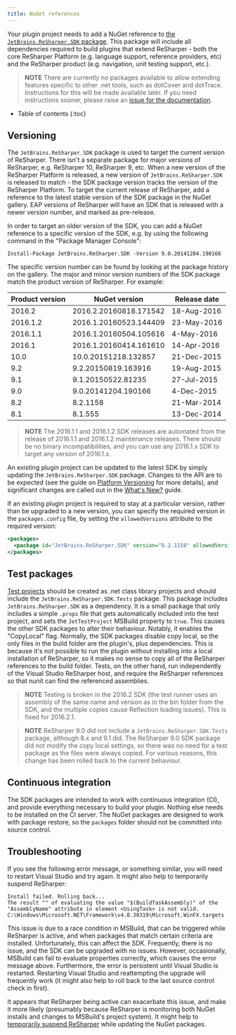 ```yaml
---
title: NuGet references
---
```


Your plugin project needs to add a NuGet reference to [the `JetBrains.ReSharper.SDK` package](http://www.nuget.org/packages/JetBrains.ReSharper.SDK/). This package will include all dependencies required to build plugins that extend ReSharper - both the core ReSharper Platform (e.g. language support, reference providers, etc) and the ReSharper product (e.g. navigation, unit testing support, etc.).

> **NOTE** There are currently no packages available to allow extending features specific to other .net tools, such as dotCover and dotTrace. Instructions for this will be made available later. If you need instructions sooner, please raise an [issue for the documentation](https://github.com/JetBrains/resharper-devguide/issues).

* Table of contents
{:toc}

## Versioning

The `JetBrains.ReSharper.SDK` package is used to target the current version of ReSharper. There isn't a separate package for major versions of ReSharper, e.g. ReSharper 10, ReSharper 9, etc. When a new version of the ReSharper Platform is released, a new version of `JetBrains.ReSharper.SDK` is released to match - the SDK package version tracks the version of the ReSharper Platform. To target the current release of ReSharper, add a reference to the latest stable version of the SDK package in the NuGet gallery. EAP versions of ReSharper will have an SDK that is released with a newer version number, and marked as pre-release.

In order to target an older version of the SDK, you can add a NuGet reference to a specific version of the SDK, e.g. by using the following command in the "Package Manager Console":

```
Install-Package JetBrains.ReSharper.SDK -Version 9.0.20141204.190166
```

The specific version number can be found by looking at the package history on the gallery. The major and minor version numbers of the SDK package match the product version of ReSharper. For example:

| Product version | NuGet version          | Release date |
|-----------------|------------------------|--------------|
| 2016.2          | 2016.2.20160818.171542 | 18-Aug-2016  |
| 2016.1.2        | 2016.1.20160523.144409 | 23-May-2016  |
| 2016.1.1        | 2016.1.20160504.105616 | 4-May-2016   |
| 2016.1          | 2016.1.20160414.161610 | 14-Apr-2016  |
|   10.0          | 10.0.20151218.132857   | 21-Dec-2015  |
|    9.2          |  9.2.20150819.163916   | 19-Aug-2015  |
|    9.1          |  9.1.20150522.81235    | 27-Jul-2015  |
|    9.0          |  9.0.20141204.190166   | 4-Dec-2015   |
|    8.2          |  8.2.1158              | 21-Mar-2014  |
|    8.1          |  8.1.555               | 13-Dec-2014  |

> **NOTE** The 2016.1.1 and 2016.1.2 SDK releases are automated from the release of 2016.1.1 and 2016.1.2 maintenance releases. There should be no binary incompatibilities, and you can use any 2016.1.x SDK to target any version of 2016.1.x.

An existing plugin project can be updated to the latest SDK by simply updating the `JetBrains.ReSharper.SDK` package. Changes to the API are to be expected (see the guide on [Platform Versioning](/Extensions/PlatformVersioning.md) for more details), and significant changes are called out in the [What's New?](/Extensions/WhatsNew.md) guide.

If an existing plugin project is required to stay at a particular version, rather than be upgraded to a new version, you can specify the required version in the `packages.config` file, by setting the `allowedVersions` attribute to the required version:

```xml
<packages>
  <package id="JetBrains.ReSharper.SDK" version="8.2.1158" allowedVersions="[8.2.1158]" />
</packages>
```

## Test packages

[Test projects](/Extensions/Plugins/Testing.md) should be created as .net class library projects and should include the `JetBrains.ReSharper.SDK.Tests` package. This package includes `JetBrains.ReSharper.SDK` as a dependency. It is a small package that only includes a simple `.props` file that gets automatically included into the test project, and sets the `JetTestProject` MSBuild property to `true`. This causes the other SDK packages to alter their behaviour. Notably, it enables the "CopyLocal" flag. Normally, the SDK packages disable copy local, so the only files in the build folder are the plugin's, plus dependencies. This is because it's not possible to run the plugin without installing into a local installation of ReSharper, so it makes no sense to copy all of the ReSharper references to the build folder. Tests, on the other hand, run independently of the Visual Studio ReSharper host, and require the ReSharper references so that nunit can find the referenced assemblies.

> **NOTE** Testing is broken in the 2016.2 SDK (the test runner uses an assembly of the same name and version as in the bin folder from the SDK, and the multiple copies cause Reflection loading issues). This is fixed for 2016.2.1.

> **NOTE** ReSharper 9.0 did not include a `JetBrains.ReSharper.SDK.Tests` package, although 8.x and 9.1 did. The ReSharper 9.0 SDK package did not modify the copy local settings, so there was no need for a test package as the files were always copied. For various reasons, this change has been rolled back to the current behaviour.

## Continuous integration

The SDK packages are intended to work with continuous integration (CI), and provide everything necessary to build your plugin. Nothing else needs to be installed on the CI server. The NuGet packages are designed to work with package restore, so the `packages` folder should not be committed into source control.

## Troubleshooting

If you see the following error message, or something similar, you will need to restart Visual Studio and try again. It might also help to temporarily suspend ReSharper:

```
Install failed. Rolling back...
The result "" of evaluating the value "$(BuildTaskAssembly)" of the "AssemblyName" attribute in element <UsingTask> is not valid.  C:\Windows\Microsoft.NET\Framework\v4.0.30319\Microsoft.WinFX.targets
```

This issue is due to a race condition in MSBuild, that can be triggered while ReSharper is active, and when packages that match certain criteria are installed. Unfortunately, this can affect the SDK. Frequently, there is no issue, and the SDK can be upgraded with no issues. However, occasionally, MSBuild can fail to evaluate properties correctly, which causes the error message above. Furthermore, the error is persistent until Visual Studio is restarted. Restarting Visual Studio and reattempting the upgrade will frequently work (it might also help to roll back to the last source control check in first).

It appears that ReSharper being active can exacerbate this issue, and make it more likely (presumably because ReSharper is monitoring both NuGet installs and changes to MSBuild's project system). It might help to [temporarily suspend ReSharper](https://resharper-support.jetbrains.com/hc/en-us/articles/206546999-How-can-I-temporary-disable-turn-off-ReSharper-) while updating the NuGet packages.
